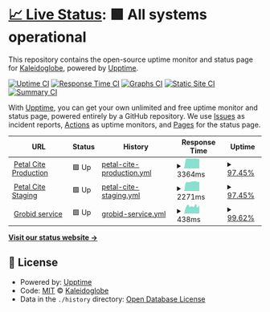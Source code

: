 # [📈 Live Status](https://ks-collab.github.io/upptime): <!--live status--> **🟩 All systems operational**

This repository contains the open-source uptime monitor and status page for [Kaleidoglobe](https://www.kaleidoglobe.com), powered by [Upptime](https://github.com/upptime/upptime).

[![Uptime CI](https://github.com/koj-co/upptime/workflows/Uptime%20CI/badge.svg)](https://github.com/koj-co/upptime/actions?query=workflow%3A%22Uptime+CI%22)
[![Response Time CI](https://github.com/koj-co/upptime/workflows/Response%20Time%20CI/badge.svg)](https://github.com/koj-co/upptime/actions?query=workflow%3A%22Response+Time+CI%22)
[![Graphs CI](https://github.com/koj-co/upptime/workflows/Graphs%20CI/badge.svg)](https://github.com/koj-co/upptime/actions?query=workflow%3A%22Graphs+CI%22)
[![Static Site CI](https://github.com/koj-co/upptime/workflows/Static%20Site%20CI/badge.svg)](https://github.com/koj-co/upptime/actions?query=workflow%3A%22Static+Site+CI%22)
[![Summary CI](https://github.com/koj-co/upptime/workflows/Summary%20CI/badge.svg)](https://github.com/koj-co/upptime/actions?query=workflow%3A%22Summary+CI%22)

With [Upptime](https://upptime.js.org), you can get your own unlimited and free uptime monitor and status page, powered entirely by a GitHub repository. We use [Issues](https://github.com/ks-collab/upptime/issues) as incident reports, [Actions](https://github.com/ks-collab/upptime/actions) as uptime monitors, and [Pages](https://ks-collab.github.io/upptime) for the status page.

<!--start: status pages-->
<!-- This summary is generated by Upptime (https://github.com/upptime/upptime) -->
<!-- Do not edit this manually, your changes will be overwritten -->
<!-- prettier-ignore -->
| URL | Status | History | Response Time | Uptime |
| --- | ------ | ------- | ------------- | ------ |
| <img alt="" src="https://favicons.githubusercontent.com/cite.petal.org" height="13"> [Petal Cite Production](https://cite.petal.org/api/status) | 🟩 Up | [petal-cite-production.yml](https://github.com/ks-collab/upptime/commits/HEAD/history/petal-cite-production.yml) | <details><summary><img alt="Response time graph" src="./graphs/petal-cite-production/response-time-week.png" height="20"> 3364ms</summary><br><a href="https://ks-collab.github.io/upptime/history/petal-cite-production"><img alt="Response time 3335" src="https://img.shields.io/endpoint?url=https%3A%2F%2Fraw.githubusercontent.com%2Fks-collab%2Fupptime%2FHEAD%2Fapi%2Fpetal-cite-production%2Fresponse-time.json"></a><br><a href="https://ks-collab.github.io/upptime/history/petal-cite-production"><img alt="24-hour response time 3412" src="https://img.shields.io/endpoint?url=https%3A%2F%2Fraw.githubusercontent.com%2Fks-collab%2Fupptime%2FHEAD%2Fapi%2Fpetal-cite-production%2Fresponse-time-day.json"></a><br><a href="https://ks-collab.github.io/upptime/history/petal-cite-production"><img alt="7-day response time 3364" src="https://img.shields.io/endpoint?url=https%3A%2F%2Fraw.githubusercontent.com%2Fks-collab%2Fupptime%2FHEAD%2Fapi%2Fpetal-cite-production%2Fresponse-time-week.json"></a><br><a href="https://ks-collab.github.io/upptime/history/petal-cite-production"><img alt="30-day response time 3335" src="https://img.shields.io/endpoint?url=https%3A%2F%2Fraw.githubusercontent.com%2Fks-collab%2Fupptime%2FHEAD%2Fapi%2Fpetal-cite-production%2Fresponse-time-month.json"></a><br><a href="https://ks-collab.github.io/upptime/history/petal-cite-production"><img alt="1-year response time 3335" src="https://img.shields.io/endpoint?url=https%3A%2F%2Fraw.githubusercontent.com%2Fks-collab%2Fupptime%2FHEAD%2Fapi%2Fpetal-cite-production%2Fresponse-time-year.json"></a></details> | <details><summary><a href="https://ks-collab.github.io/upptime/history/petal-cite-production">97.45%</a></summary><a href="https://ks-collab.github.io/upptime/history/petal-cite-production"><img alt="All-time uptime 99.30%" src="https://img.shields.io/endpoint?url=https%3A%2F%2Fraw.githubusercontent.com%2Fks-collab%2Fupptime%2FHEAD%2Fapi%2Fpetal-cite-production%2Fuptime.json"></a><br><a href="https://ks-collab.github.io/upptime/history/petal-cite-production"><img alt="24-hour uptime 100.00%" src="https://img.shields.io/endpoint?url=https%3A%2F%2Fraw.githubusercontent.com%2Fks-collab%2Fupptime%2FHEAD%2Fapi%2Fpetal-cite-production%2Fuptime-day.json"></a><br><a href="https://ks-collab.github.io/upptime/history/petal-cite-production"><img alt="7-day uptime 97.45%" src="https://img.shields.io/endpoint?url=https%3A%2F%2Fraw.githubusercontent.com%2Fks-collab%2Fupptime%2FHEAD%2Fapi%2Fpetal-cite-production%2Fuptime-week.json"></a><br><a href="https://ks-collab.github.io/upptime/history/petal-cite-production"><img alt="30-day uptime 99.30%" src="https://img.shields.io/endpoint?url=https%3A%2F%2Fraw.githubusercontent.com%2Fks-collab%2Fupptime%2FHEAD%2Fapi%2Fpetal-cite-production%2Fuptime-month.json"></a><br><a href="https://ks-collab.github.io/upptime/history/petal-cite-production"><img alt="1-year uptime 99.30%" src="https://img.shields.io/endpoint?url=https%3A%2F%2Fraw.githubusercontent.com%2Fks-collab%2Fupptime%2FHEAD%2Fapi%2Fpetal-cite-production%2Fuptime-year.json"></a></details>
| <img alt="" src="https://favicons.githubusercontent.com/cite-dev.petal.org" height="13"> [Petal Cite Staging](https://cite-dev.petal.org/api/status) | 🟩 Up | [petal-cite-staging.yml](https://github.com/ks-collab/upptime/commits/HEAD/history/petal-cite-staging.yml) | <details><summary><img alt="Response time graph" src="./graphs/petal-cite-staging/response-time-week.png" height="20"> 2271ms</summary><br><a href="https://ks-collab.github.io/upptime/history/petal-cite-staging"><img alt="Response time 2335" src="https://img.shields.io/endpoint?url=https%3A%2F%2Fraw.githubusercontent.com%2Fks-collab%2Fupptime%2FHEAD%2Fapi%2Fpetal-cite-staging%2Fresponse-time.json"></a><br><a href="https://ks-collab.github.io/upptime/history/petal-cite-staging"><img alt="24-hour response time 2121" src="https://img.shields.io/endpoint?url=https%3A%2F%2Fraw.githubusercontent.com%2Fks-collab%2Fupptime%2FHEAD%2Fapi%2Fpetal-cite-staging%2Fresponse-time-day.json"></a><br><a href="https://ks-collab.github.io/upptime/history/petal-cite-staging"><img alt="7-day response time 2271" src="https://img.shields.io/endpoint?url=https%3A%2F%2Fraw.githubusercontent.com%2Fks-collab%2Fupptime%2FHEAD%2Fapi%2Fpetal-cite-staging%2Fresponse-time-week.json"></a><br><a href="https://ks-collab.github.io/upptime/history/petal-cite-staging"><img alt="30-day response time 2335" src="https://img.shields.io/endpoint?url=https%3A%2F%2Fraw.githubusercontent.com%2Fks-collab%2Fupptime%2FHEAD%2Fapi%2Fpetal-cite-staging%2Fresponse-time-month.json"></a><br><a href="https://ks-collab.github.io/upptime/history/petal-cite-staging"><img alt="1-year response time 2335" src="https://img.shields.io/endpoint?url=https%3A%2F%2Fraw.githubusercontent.com%2Fks-collab%2Fupptime%2FHEAD%2Fapi%2Fpetal-cite-staging%2Fresponse-time-year.json"></a></details> | <details><summary><a href="https://ks-collab.github.io/upptime/history/petal-cite-staging">97.45%</a></summary><a href="https://ks-collab.github.io/upptime/history/petal-cite-staging"><img alt="All-time uptime 99.25%" src="https://img.shields.io/endpoint?url=https%3A%2F%2Fraw.githubusercontent.com%2Fks-collab%2Fupptime%2FHEAD%2Fapi%2Fpetal-cite-staging%2Fuptime.json"></a><br><a href="https://ks-collab.github.io/upptime/history/petal-cite-staging"><img alt="24-hour uptime 100.00%" src="https://img.shields.io/endpoint?url=https%3A%2F%2Fraw.githubusercontent.com%2Fks-collab%2Fupptime%2FHEAD%2Fapi%2Fpetal-cite-staging%2Fuptime-day.json"></a><br><a href="https://ks-collab.github.io/upptime/history/petal-cite-staging"><img alt="7-day uptime 97.45%" src="https://img.shields.io/endpoint?url=https%3A%2F%2Fraw.githubusercontent.com%2Fks-collab%2Fupptime%2FHEAD%2Fapi%2Fpetal-cite-staging%2Fuptime-week.json"></a><br><a href="https://ks-collab.github.io/upptime/history/petal-cite-staging"><img alt="30-day uptime 99.25%" src="https://img.shields.io/endpoint?url=https%3A%2F%2Fraw.githubusercontent.com%2Fks-collab%2Fupptime%2FHEAD%2Fapi%2Fpetal-cite-staging%2Fuptime-month.json"></a><br><a href="https://ks-collab.github.io/upptime/history/petal-cite-staging"><img alt="1-year uptime 99.25%" src="https://img.shields.io/endpoint?url=https%3A%2F%2Fraw.githubusercontent.com%2Fks-collab%2Fupptime%2FHEAD%2Fapi%2Fpetal-cite-staging%2Fuptime-year.json"></a></details>
| <img alt="" src="https://favicons.githubusercontent.com/grobid.petal.org" height="13"> [Grobid service](http://grobid.petal.org:8070/api/isalive) | 🟩 Up | [grobid-service.yml](https://github.com/ks-collab/upptime/commits/HEAD/history/grobid-service.yml) | <details><summary><img alt="Response time graph" src="./graphs/grobid-service/response-time-week.png" height="20"> 438ms</summary><br><a href="https://ks-collab.github.io/upptime/history/grobid-service"><img alt="Response time 472" src="https://img.shields.io/endpoint?url=https%3A%2F%2Fraw.githubusercontent.com%2Fks-collab%2Fupptime%2FHEAD%2Fapi%2Fgrobid-service%2Fresponse-time.json"></a><br><a href="https://ks-collab.github.io/upptime/history/grobid-service"><img alt="24-hour response time 371" src="https://img.shields.io/endpoint?url=https%3A%2F%2Fraw.githubusercontent.com%2Fks-collab%2Fupptime%2FHEAD%2Fapi%2Fgrobid-service%2Fresponse-time-day.json"></a><br><a href="https://ks-collab.github.io/upptime/history/grobid-service"><img alt="7-day response time 438" src="https://img.shields.io/endpoint?url=https%3A%2F%2Fraw.githubusercontent.com%2Fks-collab%2Fupptime%2FHEAD%2Fapi%2Fgrobid-service%2Fresponse-time-week.json"></a><br><a href="https://ks-collab.github.io/upptime/history/grobid-service"><img alt="30-day response time 472" src="https://img.shields.io/endpoint?url=https%3A%2F%2Fraw.githubusercontent.com%2Fks-collab%2Fupptime%2FHEAD%2Fapi%2Fgrobid-service%2Fresponse-time-month.json"></a><br><a href="https://ks-collab.github.io/upptime/history/grobid-service"><img alt="1-year response time 472" src="https://img.shields.io/endpoint?url=https%3A%2F%2Fraw.githubusercontent.com%2Fks-collab%2Fupptime%2FHEAD%2Fapi%2Fgrobid-service%2Fresponse-time-year.json"></a></details> | <details><summary><a href="https://ks-collab.github.io/upptime/history/grobid-service">99.62%</a></summary><a href="https://ks-collab.github.io/upptime/history/grobid-service"><img alt="All-time uptime 99.83%" src="https://img.shields.io/endpoint?url=https%3A%2F%2Fraw.githubusercontent.com%2Fks-collab%2Fupptime%2FHEAD%2Fapi%2Fgrobid-service%2Fuptime.json"></a><br><a href="https://ks-collab.github.io/upptime/history/grobid-service"><img alt="24-hour uptime 100.00%" src="https://img.shields.io/endpoint?url=https%3A%2F%2Fraw.githubusercontent.com%2Fks-collab%2Fupptime%2FHEAD%2Fapi%2Fgrobid-service%2Fuptime-day.json"></a><br><a href="https://ks-collab.github.io/upptime/history/grobid-service"><img alt="7-day uptime 99.62%" src="https://img.shields.io/endpoint?url=https%3A%2F%2Fraw.githubusercontent.com%2Fks-collab%2Fupptime%2FHEAD%2Fapi%2Fgrobid-service%2Fuptime-week.json"></a><br><a href="https://ks-collab.github.io/upptime/history/grobid-service"><img alt="30-day uptime 99.83%" src="https://img.shields.io/endpoint?url=https%3A%2F%2Fraw.githubusercontent.com%2Fks-collab%2Fupptime%2FHEAD%2Fapi%2Fgrobid-service%2Fuptime-month.json"></a><br><a href="https://ks-collab.github.io/upptime/history/grobid-service"><img alt="1-year uptime 99.83%" src="https://img.shields.io/endpoint?url=https%3A%2F%2Fraw.githubusercontent.com%2Fks-collab%2Fupptime%2FHEAD%2Fapi%2Fgrobid-service%2Fuptime-year.json"></a></details>

<!--end: status pages-->

[**Visit our status website →**](https://ks-collab.github.io/upptime)

## 📄 License

- Powered by: [Upptime](https://github.com/upptime/upptime)
- Code: [MIT](./LICENSE) © [Kaleidoglobe](https://www.kaleidoglobe.com)
- Data in the `./history` directory: [Open Database License](https://opendatacommons.org/licenses/odbl/1-0/)
